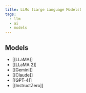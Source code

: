 ```yaml
---
title: LLMs (Large Language Models)
tags:
  - llm
  - ai
  - models
---
```

## Models

- [[LLaMA]]
- [[LLaMA 2]]
- [[Gemini]]
- [[Claude]]
- [[GPT-4]]
- [[InstructZero]]

